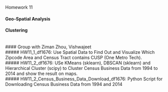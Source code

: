 Homework 11

#### Geo-Spatial Analysis
#### Clustering
<br/>
#### Group with Ziman Zhou, Vishwajeet
<br/>
##### HW11_1_df1676: Use Spatial Data to Find Out and Visualize Which Zipcode Area and Census Tract contains CUSP (One Metro Tech).
<br/>
##### HW11_2_df1676: USe KMeans (sklearn), DBSCAN (sklearn) and Hierarchical Cluster (scipy) to Cluster Census Business Data from 1994 to 2014 and show the result on maps.
<br/>
##### HW11_2_Census_Business_Data_Download_df1676: Python Script for Downloading Census Business Data from 1994 and 2014